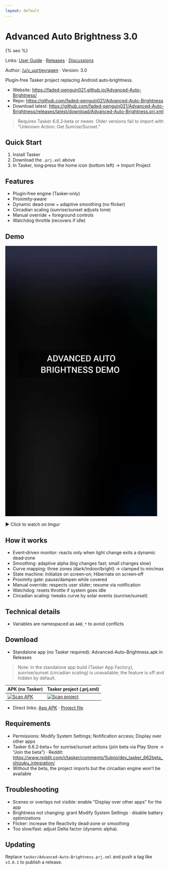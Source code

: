 ```yaml
---
layout: default
---
```


# Advanced Auto Brightness 3.0

{% seo %}


Links: [User Guide](./user-guide.html) · [Releases](https://github.com/faded-penguin021/Advanced-Auto-Brightness/releases) · [Discussions](https://github.com/faded-penguin021/Advanced-Auto-Brightness/discussions)

Author: [/u/v_uurtjevragen](https://www.reddit.com/user/v_uurtjevragen) · Version: 3.0

Plugin‑free Tasker project replacing Android auto‑brightness.

- Website: https://faded-penguin021.github.io/Advanced-Auto-Brightness/
- Repo: https://github.com/faded-penguin021/Advanced-Auto-Brightness
- Download latest: https://github.com/faded-penguin021/Advanced-Auto-Brightness/releases/latest/download/Advanced-Auto-Brightness.prj.xml

> Requires Tasker 6.6.2‑beta or newer. Older versions fail to import with “Unknown Action: Get Sunrise/Sunset.”

## Quick Start
1. Install Tasker
2. Download the `.prj.xml` above
3. In Tasker, long‑press the home icon (bottom left) → Import Project

## Features
- Plugin‑free engine (Tasker‑only)
- Proximity‑aware
- Dynamic dead‑zone + adaptive smoothing (no flicker)
- Circadian scaling (sunrise/sunset adjusts tone)
- Manual override + foreground controls
- Watchdog throttle (recovers if idle)

## Demo
<a href="https://imgur.com/LaTv3iX"><img src="assets/demo_thumb.jpg" alt="Watch the video (click)" width="480" style="max-width:100%; height:auto;"></a>

▶ Click to watch on Imgur

## How it works
- Event‑driven monitor: reacts only when light change exits a dynamic dead‑zone
- Smoothing: adaptive alpha (big changes fast; small changes slow)
- Curve mapping: three zones (dark/indoor/bright) → clamped to min/max
- State machine: Initialize on screen‑on; Hibernate on screen‑off
- Proximity gate: pause/dampen while covered
- Manual override: respects user slider; resume via notification
- Watchdog: resets throttle if system goes idle
- Circadian scaling: tweaks curve by solar events (sunrise/sunset)

## Technical details
- Variables are namespaced as `AAB_*` to avoid conflicts

## Download
- Standalone app (no Tasker required): Advanced-Auto-Brightness.apk in Releases

> Note: In the standalone app build (Tasker App Factory), sunrise/sunset (circadian scaling) is unavailable; the feature is off and hidden by default.

| APK (no Tasker) | Tasker project (.prj.xml) |
| --- | --- |
| <a href="https://github.com/faded-penguin021/Advanced-Auto-Brightness/releases/latest/download/Advanced-Auto-Brightness.apk"><img src="https://api.qrserver.com/v1/create-qr-code/?size=240x240&data=https%3A%2F%2Fgithub.com%2Ffaded-penguin021%2FAdvanced-Auto-Brightness%2Freleases%2Flatest%2Fdownload%2FAdvanced-Auto-Brightness.apk" alt="Scan APK" width="240" height="240" style="width:240px;height:240px;"></a> | <a href="https://github.com/faded-penguin021/Advanced-Auto-Brightness/releases/latest/download/Advanced-Auto-Brightness.prj.xml"><img src="https://api.qrserver.com/v1/create-qr-code/?size=240x240&data=https%3A%2F%2Fgithub.com%2Ffaded-penguin021%2FAdvanced-Auto-Brightness%2Freleases%2Flatest%2Fdownload%2FAdvanced-Auto-Brightness.prj.xml" alt="Scan project" width="240" height="240" style="width:240px;height:240px;"></a> |

- Direct links: [App APK](https://github.com/faded-penguin021/Advanced-Auto-Brightness/releases/latest/download/Advanced-Auto-Brightness.apk) · [Project file](https://github.com/faded-penguin021/Advanced-Auto-Brightness/releases/latest/download/Advanced-Auto-Brightness.prj.xml)

## Requirements
- Permissions: Modify System Settings; Notification access; Display over other apps
- Tasker 6.6.2‑beta+ for sunrise/sunset actions (join beta via Play Store → “Join the beta”) · Reddit: https://www.reddit.com/r/tasker/comments/1lulpiq/dev_tasker_662beta_shizuku_integration/
- Without the beta, the project imports but the circadian engine won’t be available

## Troubleshooting
- Scenes or overlays not visible: enable "Display over other apps" for the app
- Brightness not changing: grant Modify System Settings · disable battery optimizations
- Flicker: increase the Reactivity dead‑zone or smoothing
- Too slow/fast: adjust Delta factor (dynamic alpha). 

## Updating
Replace `tasker/Advanced-Auto-Brightness.prj.xml` and push a tag like `v3.0.1` to publish a release.
